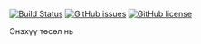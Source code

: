 [![Build Status](https://travis-ci.org/tortuvshin/memorize.svg?branch=master)](https://travis-ci.org/tortuvshin/memorize)
[![GitHub issues](https://img.shields.io/github/issues/tortuvshin/memorize.svg)](https://github.com/tortuvshin/memorize/issues)
[![GitHub license](https://img.shields.io/badge/license-GPLv2-blue.svg)](https://raw.githubusercontent.com/tortuvshin/memorize/master/LICENSE)

Энэхүү төсөл нь
